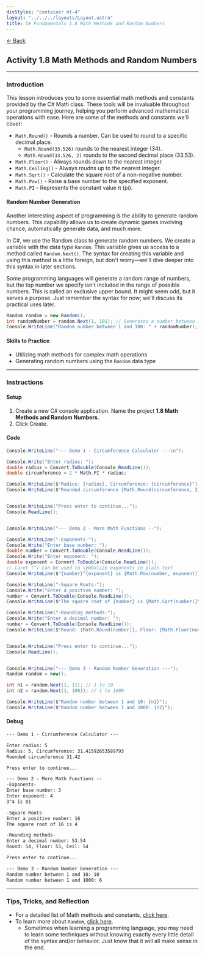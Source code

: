 ```yaml
---
divStyles: "container mt-4"
layout: "../../../layouts/Layout.astro"
title: C# Fundamentals 1.8 Math Methods and Random Numbers
---
```


[← Back](/c-sharp-fundamentals/)

## Activity 1.8 Math Methods and Random Numbers

---

### Introduction

This lesson introduces you to some essential math methods and constants provided by the C# Math class. These tools will be invaluable throughout your programming journey, helping you perform advanced mathematical operations with ease. Here are some of the methods and constants we'll cover:

- `Math.Round()` - Rounds a number. Can be used to round to a specific decimal place.
    - `Math.Round(33.526)` rounds to the nearest integer (34).
    - `Math.Round(33.526, 2)` rounds to the second decimal place (33.53).
- `Math.Floor()` - Always rounds down to the nearest integer.
- `Math.Ceiling()` - Always roudns up to the nearest integer.
- `Math.Sqrt()` - Calculate the square root of a non-negative number.
- `Math.Pow()` - Raise a base number to the specified exponent.
- `Math.PI` - Represents the constant value π (pi).

#### Random Number Generation

Another interesting aspect of programming is the ability to generate random numbers. This capability allows us to create dynamic games involving chance, automatically generate data, and much more.

In C#, we use the Random class to generate random numbers. We create a variable with the data type `Random`. This variable gives us access to a method called `Random.Next()`. The syntax for creating this variable and using this method is a little foreign, but don't worry—we'll dive deeper into this syntax in later sections.

Some programming languages will generate a random range of numbers, but the top number we specify isn't included in the range of possible numbers. This is called an exclusive upper bound. It might seem odd, but it serves a purpose. Just remember the syntax for now; we'll discuss its practical uses later.

```cs
Random random = new Random();
int randomNumber = random.Next(1, 101); // Generates a number between 1 and 100
Console.WriteLine("Random number between 1 and 100: " + randomNumber);
```

#### Skills to Practice

- Utilizing math methods for complex math operations
- Generating random numbers using the `Random` data type

---

### Instructions

#### Setup

1. Create a new C# console application. Name the project **1.8 Math Methods and Random Numbers**.
2. Click Create.

#### Code

```cs
Console.WriteLine("--- Demo 1 - Circumference Calculator ---\n");

Console.Write("Enter radius: ");
double radius = Convert.ToDouble(Console.ReadLine());
double circumference = 2 * Math.PI * radius;

Console.WriteLine($"Radius: {radius}, Circumference: {circumference}");
Console.WriteLine($"Rounded circumference {Math.Round(circumference, 2)}\n");


Console.WriteLine("Press enter to continue...");
Console.ReadLine();


Console.WriteLine("--- Demo 2 - More Math Functions --");

Console.WriteLine("-Exponents-");
Console.Write("Enter base number: ");
double number = Convert.ToDouble(Console.ReadLine());
Console.Write("Enter exponent: ");
double exponent = Convert.ToDouble(Console.ReadLine());
// Caret (^) can be used to symbolize exponents in plain text
Console.WriteLine($"{number}^{exponent} is {Math.Pow(number, exponent)}\n");

Console.WriteLine("-Square Roots-");
Console.Write("Enter a positive number: ");
number = Convert.ToDouble(Console.ReadLine());
Console.WriteLine($"The square root of {number} is {Math.Sqrt(number)}\n");

Console.WriteLine("-Rounding methods-");
Console.Write("Enter a decimal number: ");
number = Convert.ToDouble(Console.ReadLine());
Console.WriteLine($"Round: {Math.Round(number)}, Floor: {Math.Floor(number)}, Ceil: {Math.Ceiling(number)}\n");


Console.WriteLine("Press enter to continue...");
Console.ReadLine();


Console.WriteLine("--- Demo 3 - Random Number Generation ---");
Random random = new();

int n1 = random.Next(1, 11); // 1 to 10
int n2 = random.Next(1, 1001); // 1 to 1000

Console.WriteLine($"Random number between 1 and 10: {n1}");
Console.WriteLine($"Random number between 1 and 1000: {n2}");
```

#### Debug

```txt
--- Demo 1 - Circumference Calculator ---

Enter radius: 5
Radius: 5, Circumference: 31.41592653589793
Rounded circumference 31.42

Press enter to continue...

--- Demo 2 - More Math Functions --
-Exponents-
Enter base number: 3
Enter exponent: 4
3^4 is 81

-Square Roots-
Enter a positive number: 16
The square root of 16 is 4

-Rounding methods-
Enter a decimal number: 53.54
Round: 54, Floor: 53, Ceil: 54

Press enter to continue...

--- Demo 3 - Random Number Generation ---
Random number between 1 and 10: 10
Random number between 1 and 1000: 6
```

---

### Tips, Tricks, and Reflection

- For a detailed list of Math methods and constants, <a href="https://learn.microsoft.com/en-us/dotnet/api/system.math" target="_blank">click here</a>.
- To learn more about `Random`, <a href="https://learn.microsoft.com/en-us/dotnet/api/system.random" target="_blank">click here</a>.
    - Sometimes when learning a programming language, you may need to learn some techniques without knowing exactly every little detail of the syntax and/or behavior. Just know that it will all make sense in the end.